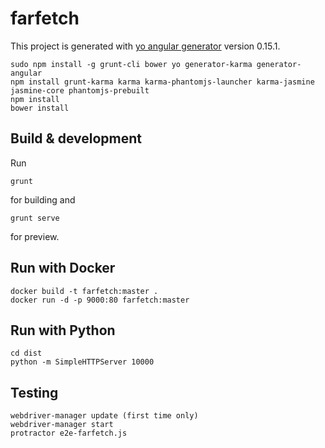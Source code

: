 # farfetch

This project is generated with [yo angular generator](https://github.com/yeoman/generator-angular)
version 0.15.1.

    sudo npm install -g grunt-cli bower yo generator-karma generator-angular 
    npm install grunt-karma karma karma-phantomjs-launcher karma-jasmine jasmine-core phantomjs-prebuilt 
    npm install
    bower install

## Build & development

Run 

    grunt  

for building and 

    grunt serve

for preview.

## Run with Docker

    docker build -t farfetch:master .
    docker run -d -p 9000:80 farfetch:master

## Run with Python

    cd dist
    python -m SimpleHTTPServer 10000

## Testing

    webdriver-manager update (first time only)
    webdriver-manager start
    protractor e2e-farfetch.js